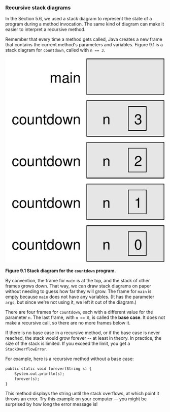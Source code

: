 ###  Recursive stack diagrams



In the Section 5.6, we used a stack diagram to represent the state of a program during a method invocation.
The same kind of diagram can make it easier to interpret a recursive method.

Remember that every time a method gets called, Java creates a new frame that contains the current method's parameters and variables.
Figure 9.1 is a stack diagram for `countdown`, called with `n == 3`.

![Figure 9.1 Stack diagram for the `countdown` program.](figs/stack2.jpg)

**Figure 9.1 Stack diagram for the `countdown` program.**

By convention, the frame for `main` is at the top, and the stack of other frames grows down.
That way, we can draw stack diagrams on paper without needing to guess how far they will grow.
The frame for `main` is empty because `main` does not have any variables.
(It has the parameter `args`, but since we're not using it, we left it out of the diagram.)


There are four frames for `countdown`, each with a different value for the parameter `n`.
The last frame, with `n == 0`, is called the **base case**.
It does not make a recursive call, so there are no more frames below it.


If there is no base case in a recursive method, or if the base case is never reached, the stack would grow forever -- at least in theory.
In practice, the size of the stack is limited.
If you exceed the limit, you get a `StackOverflowError`.

For example, here is a recursive method without a base case:

```code
public static void forever(String s) {
    System.out.println(s);
    forever(s);
}
```


This method displays the string until the stack overflows, at which point it throws an error.
Try this example on your computer -- you might be surprised by how long the error message is!